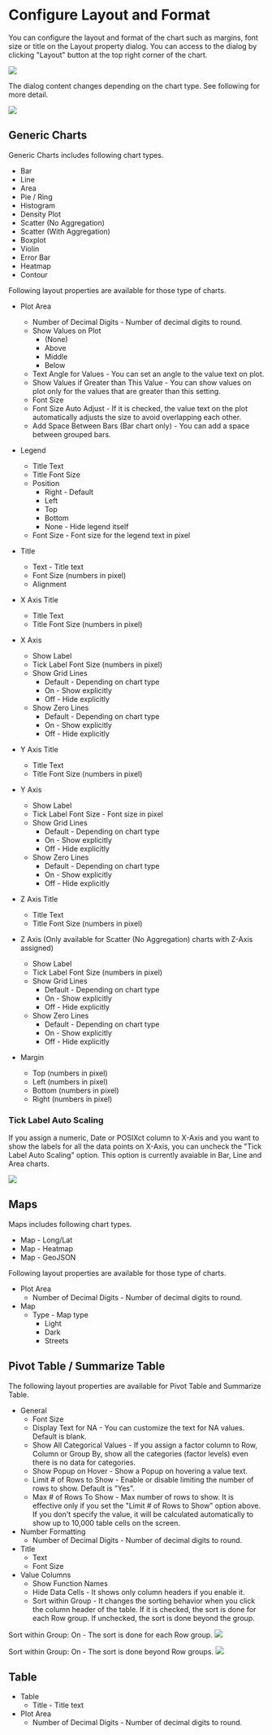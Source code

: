 # Configure Layout and Format

You can configure the layout and format of the chart such as margins, font size or title on the Layout property dialog. You can access to the dialog by clicking "Layout" button at the top right corner of the chart. 

![](images/layout-btn.png)


The dialog content changes depending on the chart type. See following for more detail. 

![](images/layout-dialog.png)




## Generic Charts

Generic Charts includes following chart types.  
* Bar 
* Line 
* Area 
* Pie / Ring 
* Histogram
* Density Plot 
* Scatter (No Aggregation) 
* Scatter (With Aggregation)
* Boxplot
* Violin
* Error Bar
* Heatmap 
* Contour 

Following layout properties are available for those type of charts. 

* Plot Area 
  * Number of Decimal Digits - Number of decimal digits to round. 
  * Show Values on Plot
    * (None)
    * Above
    * Middle 
    * Below
  * Text Angle for Values - You can set an angle to the value text on plot. 
  * Show Values if Greater than This Value - You can show values on plot only for the values that are greater than this setting.
  * Font Size
  * Font Size Auto Adjust - If it is checked, the value text on the plot automatically adjusts the size to avoid overlapping each other. 
  * Add Space Between Bars (Bar chart only) - You can add a space between grouped bars.

* Legend 
  * Title Text 
  * Title Font Size
  * Position 
    * Right - Default
    * Left
    * Top 
    * Bottom 
    * None - Hide legend itself
  * Font Size - Font size for the legend text in pixel
* Title 
  * Text - Title text
  * Font Size (numbers in pixel)
  * Alignment
* X Axis Title
  * Title Text 
  * Title Font Size (numbers in pixel)
* X Axis 
  * Show Label
  * Tick Label Font Size (numbers in pixel)
  * Show Grid Lines 
    * Default - Depending on chart type 
    * On - Show explicitly
    * Off - Hide explicitly
  * Show Zero Lines 
    * Default - Depending on chart type 
    * On - Show explicitly 
    * Off - Hide explicitly
* Y Axis Title
  * Title Text 
  * Title Font Size (numbers in pixel)
* Y Axis 
  * Show Label
  * Tick Label Font Size - Font size in pixel
  * Show Grid Lines 
    * Default - Depending on chart type 
    * On - Show explicitly 
    * Off - Hide explicitly
  * Show Zero Lines 
    * Default - Depending on chart type 
    * On - Show explicitly 
    * Off - Hide explicitly 
* Z Axis Title
  * Title Text 
  * Title Font Size (numbers in pixel)
* Z Axis (Only available for Scatter (No Aggregation) charts with Z-Axis assigned) 
  * Show Label
  * Tick Label Font Size (numbers in pixel)
  * Show Grid Lines 
    * Default - Depending on chart type
    * On - Show explicitly
    * Off - Hide explicitly
  * Show Zero Lines 
    * Default - Depending on chart type
    * On - Show explicitly
    * Off - Hide explicitly 
* Margin 
  * Top  (numbers in pixel)
  * Left  (numbers in pixel)
  * Bottom  (numbers in pixel)
  * Right (numbers in pixel)




### Tick Label Auto Scaling

If you assign a numeric, Date or POSIXct column to X-Axis and you want to show the labels for all the data points on X-Axis, you can uncheck the "Tick Label Auto Scaling" option. This option is currently avaiable in Bar, Line and Area charts. 

![](images/tick-label-auto-scaling.png)

## Maps

Maps includes following chart types.
* Map - Long/Lat  
* Map - Heatmap
* Map - GeoJSON


Following layout properties are available for those type of charts. 

* Plot Area 
  * Number of Decimal Digits - Number of decimal digits to round. 
* Map 
  * Type - Map type
    * Light 
    * Dark 
    * Streets


## Pivot Table / Summarize Table

The following layout properties are available for Pivot Table and Summarize Table.

* General
  * Font Size
  * Display Text for NA - You can customize the text for NA values. Default is blank.
  * Show All Categorical Values - If you assign a factor column to Row, Column or Group By, show all the categories (factor levels) even there is no data for categories.
  * Show Popup on Hover - Show a Popup on hovering a value text.
  * Limit # of Rows to Show - Enable or disable limiting the number of rows to show. Default is "Yes".
  * Max # of Rows To Show - Max number of rows to show. It is effective only if you set the "Limit # of Rows to Show" option above. If you don't specify the value, it will be calculated automatically to show up to 10,000 table cells on the screen.
* Number Formatting
  * Number of Decimal Digits - Number of decimal digits to round. 
* Title
  * Text 
  * Font Size
* Value Columns
  * Show Function Names
  * Hide Data Cells - It shows only column headers if you enable it.
  * Sort within Group - It changes the sorting behavior when you click the column header of the table. If it is checked, the sort is done for each Row group. If unchecked, the sort is done beyond the group. 


Sort within Group: On - The sort is done for each Row group. 
![](images/sort-within-group-on.png)

Sort within Group: On - The sort is done beyond Row groups. 
![](images/sort-within-group-off.png)



## Table 

* Table
  * Title - Title text
* Plot Area 
  * Number of Decimal Digits - Number of decimal digits to round. 
